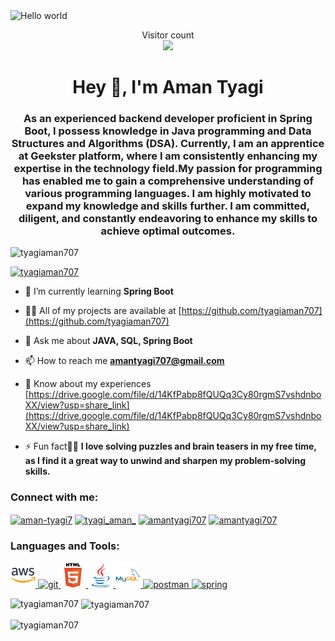 <img src="file:///C:/Users/DELL/Desktop/giiii.webp" alt="Hello world">

<p align="center"> 
  Visitor count<br>
  <img src="https://profile-counter.glitch.me/tyagiaman707/count.svg" />
</p>

<h1 align="center">Hey 👋, I'm Aman Tyagi</h1>
<h3 align="center">As an experienced backend developer proficient in Spring Boot, I possess knowledge in Java programming and Data Structures and Algorithms (DSA). Currently, I am an apprentice at Geekster platform, where I am consistently enhancing my expertise in the technology field.My passion for programming has enabled me to gain a comprehensive understanding of various programming languages. I am highly motivated to expand my knowledge and skills further. I am committed, diligent, and constantly endeavoring to enhance my skills to achieve optimal outcomes.</h3>

<p align="left"> <img src="https://komarev.com/ghpvc/?username=tyagiaman707&label=Profile%20views&color=0e75b6&style=flat" alt="tyagiaman707" /> </p>

<p align="left"> <a href="https://github.com/ryo-ma/github-profile-trophy"><img src="https://github-profile-trophy.vercel.app/?username=tyagiaman707" alt="tyagiaman707" /></a> </p>

- 🌱 I’m currently learning **Spring Boot**

- 👨‍💻 All of my projects are available at [https://github.com/tyagiaman707](https://github.com/tyagiaman707)

- 💬 Ask me about **JAVA, SQL, Spring Boot**

- 📫 How to reach me **amantyagi707@gmail.com**

- 📄 Know about my experiences [https://drive.google.com/file/d/14KfPabp8fQUQq3Cy80rgmS7vshdnboXX/view?usp=share_link](https://drive.google.com/file/d/14KfPabp8fQUQq3Cy80rgmS7vshdnboXX/view?usp=share_link)

- ⚡ Fun fact🐱‍🏍 **I love solving puzzles and brain teasers in my free time, as I find it a great way to unwind and sharpen my problem-solving skills.**

<h3 align="left">Connect with me:</h3>
<p align="left">
<a href="https://linkedin.com/in/aman-tyagi7" target="blank"><img align="center" src="https://raw.githubusercontent.com/rahuldkjain/github-profile-readme-generator/master/src/images/icons/Social/linked-in-alt.svg" alt="aman-tyagi7" height="30" width="40" /></a>
<a href="https://instagram.com/tyagi_aman_" target="blank"><img align="center" src="https://raw.githubusercontent.com/rahuldkjain/github-profile-readme-generator/master/src/images/icons/Social/instagram.svg" alt="tyagi_aman_" height="30" width="40" /></a>
<a href="https://www.hackerrank.com/amantyagi707" target="blank"><img align="center" src="https://raw.githubusercontent.com/rahuldkjain/github-profile-readme-generator/master/src/images/icons/Social/hackerrank.svg" alt="amantyagi707" height="30" width="40" /></a>
<a href="https://www.leetcode.com/amantyagi707" target="blank"><img align="center" src="https://raw.githubusercontent.com/rahuldkjain/github-profile-readme-generator/master/src/images/icons/Social/leet-code.svg" alt="amantyagi707" height="30" width="40" /></a>
</p>

<h3 align="left">Languages and Tools:</h3>
<p align="left"> <a href="https://aws.amazon.com" target="_blank" rel="noreferrer"> <img src="https://raw.githubusercontent.com/devicons/devicon/master/icons/amazonwebservices/amazonwebservices-original-wordmark.svg" alt="aws" width="40" height="40"/> </a> <a href="https://git-scm.com/" target="_blank" rel="noreferrer"> <img src="https://www.vectorlogo.zone/logos/git-scm/git-scm-icon.svg" alt="git" width="40" height="40"/> </a> <a href="https://www.w3.org/html/" target="_blank" rel="noreferrer"> <img src="https://raw.githubusercontent.com/devicons/devicon/master/icons/html5/html5-original-wordmark.svg" alt="html5" width="40" height="40"/> </a> <a href="https://www.java.com" target="_blank" rel="noreferrer"> <img src="https://raw.githubusercontent.com/devicons/devicon/master/icons/java/java-original.svg" alt="java" width="40" height="40"/> </a> <a href="https://www.mysql.com/" target="_blank" rel="noreferrer"> <img src="https://raw.githubusercontent.com/devicons/devicon/master/icons/mysql/mysql-original-wordmark.svg" alt="mysql" width="40" height="40"/> </a> <a href="https://postman.com" target="_blank" rel="noreferrer"> <img src="https://www.vectorlogo.zone/logos/getpostman/getpostman-icon.svg" alt="postman" width="40" height="40"/> </a> <a href="https://spring.io/" target="_blank" rel="noreferrer"> <img src="https://www.vectorlogo.zone/logos/springio/springio-icon.svg" alt="spring" width="40" height="40"/> </a> </p>

<p><img align="left" src="https://github-readme-stats.vercel.app/api/top-langs?username=tyagiaman707&show_icons=true&locale=en&layout=compact" alt="tyagiaman707" /></p>

<p>&nbsp;<img align="center" src="https://github-readme-stats.vercel.app/api?username=tyagiaman707&show_icons=true&locale=en" alt="tyagiaman707" /></p>

<p><img align="center" src="https://github-readme-streak-stats.herokuapp.com/?user=tyagiaman707&" alt="tyagiaman707" /></p>
